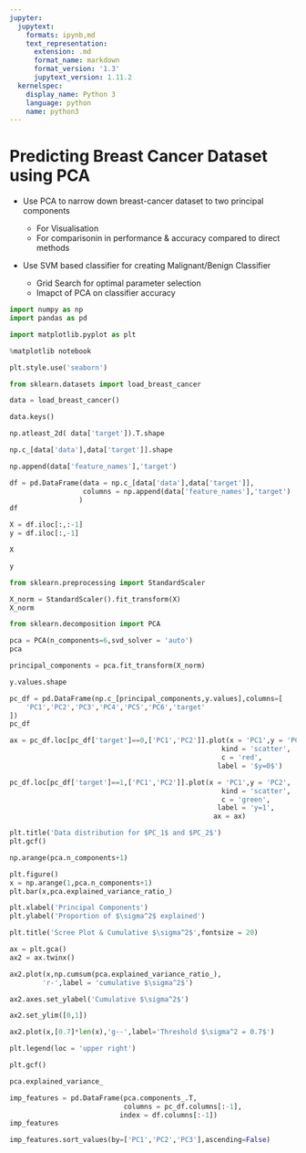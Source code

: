 ```yaml
---
jupyter:
  jupytext:
    formats: ipynb,md
    text_representation:
      extension: .md
      format_name: markdown
      format_version: '1.3'
      jupytext_version: 1.11.2
  kernelspec:
    display_name: Python 3
    language: python
    name: python3
---
```


# Predicting Breast Cancer Dataset using PCA

* Use PCA to narrow down breast-cancer dataset to two principal components
    - For Visualisation
    - For comparisonin in performance & accuracy compared to direct methods
    
* Use SVM based classifier for creating Malignant/Benign Classifier
    - Grid Search for optimal parameter selection
    - Imapct of PCA on classifier accuracy

```python
import numpy as np 
import pandas as pd 
```

```python
import matplotlib.pyplot as plt 

%matplotlib notebook 
```

```python
plt.style.use('seaborn')
```

```python
from sklearn.datasets import load_breast_cancer
```

```python
data = load_breast_cancer()
```

```python
data.keys()
```

```python
np.atleast_2d( data['target']).T.shape
```

```python
np.c_[data['data'],data['target']].shape
```

```python
np.append(data['feature_names'],'target') 
```

```python
df = pd.DataFrame(data = np.c_[data['data'],data['target']],
                  columns = np.append(data['feature_names'],'target') 
                 )
df 
```

```python
X = df.iloc[:,:-1]
y = df.iloc[:,-1]
```

```python
X
```

```python
y
```

```python
from sklearn.preprocessing import StandardScaler
```

```python
X_norm = StandardScaler().fit_transform(X)
X_norm 
```

```python
from sklearn.decomposition import PCA
```

```python
pca = PCA(n_components=6,svd_solver = 'auto')
pca
```

```python
principal_components = pca.fit_transform(X_norm)
```

```python
y.values.shape
```

```python
pc_df = pd.DataFrame(np.c_[principal_components,y.values],columns=[
    'PC1','PC2','PC3','PC4','PC5','PC6','target'
])
pc_df
```

```python
ax = pc_df.loc[pc_df['target']==0,['PC1','PC2']].plot(x = 'PC1',y = 'PC2',
                                                    kind = 'scatter',
                                                    c = 'red',
                                                   label = '$y=0$')
```

```python
pc_df.loc[pc_df['target']==1,['PC1','PC2']].plot(x = 'PC1',y = 'PC2',
                                                    kind = 'scatter',
                                                    c = 'green',
                                                   label = 'y=1',
                                                  ax = ax)
```

```python
plt.title('Data distribution for $PC_1$ and $PC_2$')
plt.gcf()
```

```python
np.arange(pca.n_components+1)
```

```python
plt.figure()
x = np.arange(1,pca.n_components+1)
plt.bar(x,pca.explained_variance_ratio_)
```

```python
plt.xlabel('Principal Components')
plt.ylabel('Proportion of $\sigma^2$ explained')
```

```python
plt.title('Scree Plot & Cumulative $\sigma^2$',fontsize = 20)
```

```python
ax = plt.gca()
ax2 = ax.twinx()
```

```python
ax2.plot(x,np.cumsum(pca.explained_variance_ratio_),    
        'r-',label = 'cumulative $\sigma^2$')
```

```python
ax2.axes.set_ylabel('Cumulative $\sigma^2$')
```

```python
ax2.set_ylim([0,1])
```

```python
ax2.plot(x,[0.7]*len(x),'g--',label='Threshold $\sigma^2 = 0.7$')
```

```python
plt.legend(loc = 'upper right')

```

```python
plt.gcf()
```

```python
pca.explained_variance_
```

```python
imp_features = pd.DataFrame(pca.components_.T,
                            columns = pc_df.columns[:-1],
                           index = df.columns[:-1])
imp_features
```

```python
imp_features.sort_values(by=['PC1','PC2','PC3'],ascending=False)
```

```python

```
